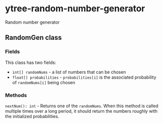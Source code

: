 # ytree-random-number-generator

Random number generator

## RandomGen class

### Fields
This class has two fields:
- `int[] randomNums` - a list of numbers that can be chosen
- `float[] probabilities` - `probabilities[i]` is the associated probability of `randomNums[i]` being chosen

### Methods
`nextNum(): int` - Returns one of the `randomNums`. When this method is called multiple times over a long period, it should return the numbers roughly with the initialized probabilities.
